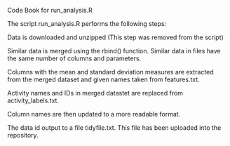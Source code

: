 Code Book for run_analysis.R

The script run_analysis.R performs the following steps:

Data is downloaded and unzipped (This step was removed from the script)

Similar data is merged using the rbind() function. Similar data in files have the same number of columns and parameters.

Columns with the mean and standard deviation measures are extracted from the merged dataset and given names taken from features.txt.

Activity names and IDs in merged datastet are replaced from activity_labels.txt.

Column names are then updated to a more readable format.

The data id output to a file tidyfile.txt.  This file has been uploaded into the repository.
